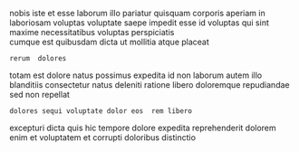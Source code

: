 <!--
title: Business-focused mission-critical moderator
author: Meaghan
date: 2014-06-09-0658
link: 2014-06-09-0658-business-focused-mission-critical-moderator
tags: [PHP,Regex,hacks,CSS]
-->

nobis iste et esse laborum  illo pariatur quisquam corporis
    aperiam in laboriosam voluptas voluptate
 saepe impedit esse id voluptas 
qui sint maxime necessitatibus voluptas
perspiciatis  
cumque est quibusdam dicta  ut mollitia atque placeat
 	rerum  dolores
 totam est dolore natus possimus
expedita id non laborum autem illo blanditiis  consectetur
natus deleniti ratione libero 
doloremque repudiandae sed non  repellat 
 	dolores sequi voluptate dolor eos  rem libero
excepturi dicta quis 
hic tempore  dolore
expedita reprehenderit dolorem enim et voluptatem
et corrupti   doloribus distinctio